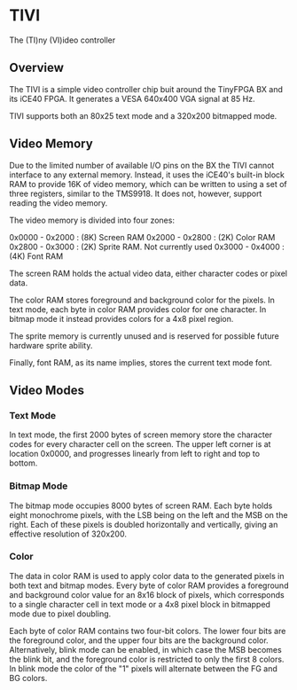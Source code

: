 # TIVI

The (TI)ny (VI)ideo controller

## Overview

The TIVI is a simple video controller chip buit around the TinyFPGA BX and
its iCE40 FPGA. It generates a VESA 640x400 VGA signal at 85 Hz.

TIVI supports both an 80x25 text mode and a 320x200 bitmapped mode. 

## Video Memory

Due to the limited number of available I/O pins on the BX the TIVI cannot
interface to any external memory. Instead, it uses the iCE40's built-in
block RAM to provide 16K of video memory, which can be written to using a
set of three registers, similar to the TMS9918. It does not, however,
support reading the video memory.

The video memory is divided into four zones:

0x0000 - 0x2000 : (8K) Screen RAM
0x2000 - 0x2800 : (2K) Color RAM
0x2800 - 0x3000 : (2K) Sprite RAM. Not currently used
0x3000 - 0x4000 : (4K) Font RAM

The screen RAM holds the actual video data, either character codes or pixel
data.

The color RAM stores foreground and background color for the pixels. In text
mode, each byte in color RAM provides color for one character. In bitmap
mode it instead provides colors for a 4x8 pixel region.

The sprite memory is currently unused and is reserved for possible future
hardware sprite ability.

Finally, font RAM, as its name implies, stores the current text mode font.

## Video Modes

### Text Mode

In text mode, the first 2000 bytes of screen memory store the character
codes for every character cell on the screen. The upper left corner is at
location 0x0000, and progresses linearly from left to right and top to
bottom.

### Bitmap Mode

The bitmap mode occupies 8000 bytes of screen RAM. Each byte holds eight
monochrome pixels, with the LSB being on the left and the MSB on the right.
Each of these pixels is doubled horizontally and vertically, giving an
effective resolution of 320x200.

### Color

The data in color RAM is used to apply color data to the generated pixels
in both text and bitmap modes. Every byte of color RAM provides a foreground
and background color value for an 8x16 block of pixels, which corresponds to
a single character cell in text mode or a 4x8 pixel block in bitmapped mode
due to pixel doubling.

Each byte of color RAM contains two four-bit colors. The lower four bits are
the foreground color, and the upper four bits are the background color.
Alternatively, blink mode can be enabled, in which case the MSB becomes the
blink bit, and the foreground color is restricted to only the first 8 colors.
In blink mode the color of the "1" pixels will alternate between the FG and
BG colors.
